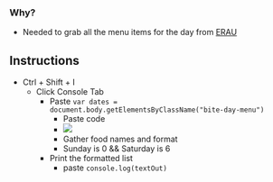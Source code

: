 ### Why?
- Needed to grab all the menu items for the day from [ERAU](http://menus.sodexomyway.com/BiteMenu/Menu?menuId=189&locationId=94144001&whereami=https://eraudining.sodexomyway.com/dining-near-me/refueling-station)

## Instructions
- Ctrl + Shift + I
  - Click  Console Tab
    - Paste `var dates = document.body.getElementsByClassName("bite-day-menu")`
      - Paste code 
      - ![](https://i.imgur.com/jLfRpf4.png)
      - Gather food names and format
      - Sunday is 0 && Saturday is 6
    - Print the formatted list
      - paste `console.log(textOut)`
